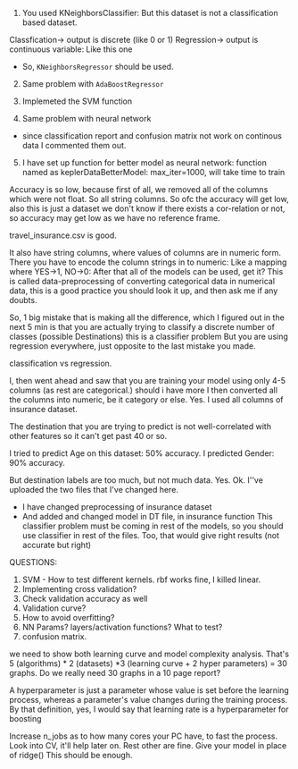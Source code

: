 1. You used KNeighborsClassifier: But this dataset is not a classification based dataset.

Classfication-> output is discrete (like 0 or 1)
Regression-> output is continuous variable: Like this one

- So, `KNeighborsRegressor` should be used.

2. Same problem with `AdaBoostRegressor`

3. Implemeted the SVM function

4. Same problem with neural network
- since classification report and confusion matrix not work on continous data I commented them out.

5. I have set up function for better model as neural network:
function named as keplerDataBetterModel:
max_iter=1000, will take time to train

Accuracy is so low, because first of all, we removed all of the columns which were not float. 
So all string columns. So ofc the accuracy will get low, also this is just a dataset we don't know if there exists a cor-relation or not, so accuracy may get low as we have no reference frame.

travel_insurance.csv is good.

It also have string columns, where values of columns are in numeric form.
There you have to encode the column strings in to numeric: Like a mapping where YES->1, NO->0: After that all of the models can be used, get it? This is called data-preprocessing of converting categorical data in numerical data, this is a good practice you should look it up, and then ask me if any doubts.

So, 1 big mistake that is making all the difference, which I figured out in the next 5 min is that you are actually trying to classify a discrete number of classes (possible Destinations)
this is a classifier problem
But you are using regression everywhere, just opposite to the last mistake you made.

classification vs regression. 

I, then went ahead and saw that you are training your model using only 4-5 columns (as rest are categorical.)
should i have more
I then converted all the columns into numeric, be it category or else.
Yes.
I used all columns of insurance dataset.

The destination that you are trying to predict is not well-correlated with other features so it can't get past 40 or so.

I tried to predict Age on this dataset: 50% accuracy.
I predicted Gender: 90% accuracy.

But destination labels are too much, but not much data.
Yes.
Ok.
I''ve uploaded the two files that I've changed here.


- I have changed preprocessing of insurance dataset
- And added and changed model in DT file, in insurance function
This classifier problem must be coming in rest of the models,
so you should use classifier in rest of the files.
Too, that would give right results (not accurate but right)


QUESTIONS:
1. SVM - How to test different kernels. rbf works fine, I killed linear. 
2. Implementing cross validation?
3. Check validation accuracy as well
5. Validation curve?
6. How to avoid overfitting?
7. NN Params? layers/activation functions? What to test? 
8. confusion matrix.

we need to show both learning curve and model complexity analysis. That's 5 (algorithms) * 2 (datasets) *3 (learning curve + 2 hyper parameters) = 30 graphs. Do we really need 30 graphs in a 10 page report? 

A hyperparameter is just a parameter whose value is set before the learning process, whereas a parameter's value changes during the training process. By that definition, yes, I would say that learning rate is a hyperparameter for boosting

Increase n_jobs as to how many cores your PC have, to fast the process.
Look into CV, it'll help later on.
Rest other are fine.
Give your model in place of ridge()
This should be enough.

